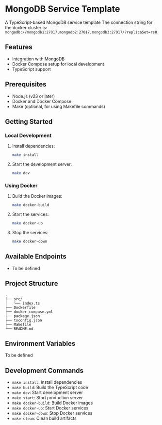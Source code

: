 # MongoDB Service Template

A TypeScript-based MongoDB service template
The connection string for the docker cluster is:
`mongodb://mongodb1:27017,mongodb2:27017,mongodb3:27017/?replicaSet=rs0`

## Features

- Integration with MongoDB
- Docker Compose setup for local development
- TypeScript support

## Prerequisites

- Node.js (v23 or later)
- Docker and Docker Compose
- Make (optional, for using Makefile commands)

## Getting Started

### Local Development

1. Install dependencies:

   ```bash
   make install
   ```

2. Start the development server:
   ```bash
   make dev
   ```

### Using Docker

1. Build the Docker images:

   ```bash
   make docker-build
   ```

2. Start the services:

   ```bash
   make docker-up
   ```

3. Stop the services:
   ```bash
   make docker-down
   ```

## Available Endpoints

- To be defined

## Project Structure

```
.
├── src/
│   └── index.ts
├── Dockerfile
├── docker-compose.yml
├── package.json
├── tsconfig.json
├── Makefile
└── README.md
```

## Environment Variables

To be defined

## Development Commands

- `make install`: Install dependencies
- `make build`: Build the TypeScript code
- `make dev`: Start development server
- `make start`: Start production server
- `make docker-build`: Build Docker images
- `make docker-up`: Start Docker services
- `make docker-down`: Stop Docker services
- `make clean`: Clean build artifacts
